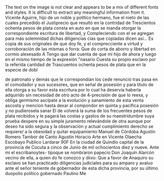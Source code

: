 The text on the image is not clear and appears to be a mix of different fonts and styles. It is difficult to extract any meaningful information from it.
Vicente Aguirre, hijo de un noble y político hermano, fue el nieto de las cuales precedido el Justiprecio que resultó en la contridad de Trescientos ochenta pesos de plata consta en auto en que se manda otorgar la correspondiente escritura de libertad, y
Compleciendo con el se agregan para más solemnidad dichas diligencias cias que copiadas dicen así... Es copia de sus originales de que doy fe, y el comprecciente a virtud y corroboración de las mismas o forra: Que do corta de aborro y libertad en cormio alexesado A
Tengo que dar cuenta de que mi hijo de ahora y luego en el mismo tiempo de la expresión "nasario Cuesta su propio esclavo por la referida cantidad de Trascuentos ochenta pesos de plata que en la especie de dobl

de patronato y demás que le correspondían los cede renunció tras pasa en el comodador y sus sucesores, que en señal de posesión y para título de ella otorga a su favor esta escritura por lo cual ha
deservía haberla adquirido sin necesidad de otro acto de 4-precisión de que lo reexa, y obliga germismo ascípate a la evolución y sanamiento de esta venta ascosta y mencion hasta dexar al compondor en quinta y pacífica posesión y no pudierosela sanar
El de volverá la suma de los frecuentes pesos de plata recibidos y le pagará las costas y gastos de su maestridumbre suya prueba despere en su simple juramento relevándole de otra aunque por deseo ha sido segura y la observación y actual cumplimiento
derecho se requiere/ a la obesidad y quitar equipamiento
Manuel de Córdoba Agustín Romero
Tambor de Canto Agustín Horacio Arte en Vicente Olaecha Escobayo Publico Lardarar
90F En la ciudad de Quindío capital de la provincia de Cúcuta a cinco de Junio de mil ochocientos diez y nueve. Ante mi el escribanoytes- tipoque se nombraron papecio Don Joaquín Alarcón vecino de
ella, a quien do fe conozco y diixo: Que a favor de Anaquiro su esclavo se han practicado diligencias judiciales para su amparo y avaluo ante el señor teniente de gobernador de esta dicha provincia, por su último duopolio político gobernado Paulino Me
